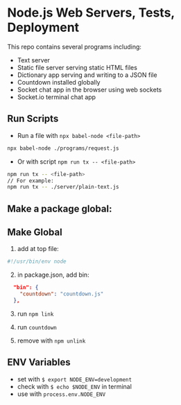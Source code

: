 # Node.js Web Servers, Tests, Deployment

This repo contains several programs including:

- Text server
- Static file server serving static HTML files
- Dictionary app serving and writing to a JSON file
- Countdown installed globally
- Socket chat app in the browser using web sockets
- Socket.io terminal chat app

## Run Scripts

- Run a file with `npx babel-node <file-path>`

```bash
npx babel-node ./programs/request.js
```

- Or with script `npm run tx -- <file-path>`

```bash
npm run tx -- <file-path>
// For example:
npm run tx -- ./server/plain-text.js
```

## Make a package global:

## Make Global

1. add at top file:

```js
#!/usr/bin/env node

```

2. in package.json, add bin:

```json
  "bin": {
    "countdown": "countdown.js"
  },
```

3. run `npm link`

4. run `countdown`

5. remove with `npm unlink`

## ENV Variables

- set with `$ export NODE_ENV=development`
- check with `$ echo $NODE_ENV` in terminal
- use with `process.env.NODE_ENV`
